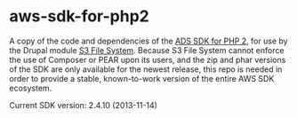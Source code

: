 aws-sdk-for-php2
================

A copy of the code and dependencies of the [ADS SDK for PHP 2](http://docs.aws.amazon.com/aws-sdk-php/guide/latest/index.html), for use by the Drupal module [S3 File System](https://drupal.org/sandbox/coredumperror/2097947). Because S3 File System cannot enforce the use of Composer or PEAR upon its users, and the zip and phar versions of the SDK are only available for the newest release, this repo is needed in order to provide a stable, known-to-work version of the entire AWS SDK ecosystem.

Current SDK version: 2.4.10 (2013-11-14)
